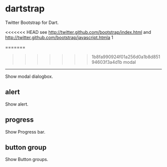 dartstrap
=========

Twitter Bootstrap for Dart.

<<<<<<< HEAD
see http://twitter.github.com/bootstrap/index.html
and http://twitter.github.com/bootstrap/javascript.htmla
1

=======
>>>>>>> 1b8fa990924f01a256d0a1b8d85194603f3a4d1b
modal
-----
Show modal dialogbox.

alert
-----
Show alert.

progress
--------
Show Progress bar.

button group
------------
Show Button groups.
